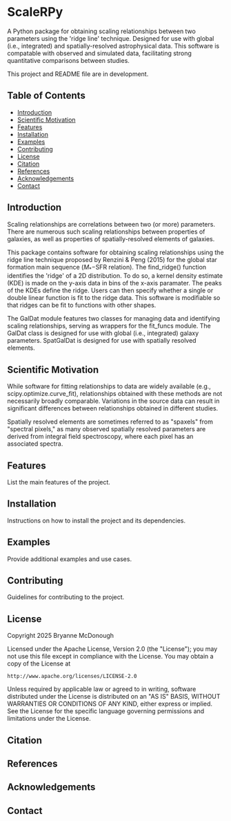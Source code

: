 # ScaleRPy

A Python package for obtaining scaling relationships between two parameters using the 'ridge line' technique. 
Designed for use with global (i.e., integrated) and spatially-resolved astrophysical data. 
This software is compatable with observed and simulated data, facilitating strong quantitative comparisons between studies.

This project and README file are in development.

## Table of Contents
- [Introduction](#introduction)
- [Scientific Motivation](#motivation)
- [Features](#features)
- [Installation](#installation)
- [Examples](#examples)
- [Contributing](#contributing)
- [License](#license)
- [Citation](#citation)
- [References](#references)
- [Acknowledgements](#acknowledgements)
- [Contact](#contact)

## Introduction
Scaling relationships are correlations between two (or more) parameters. There are numerous such scaling relationships between properties of galaxies, as well as properties of spatially-resolved elements of galaxies. 

This package contains software for obtaining scaling relationships using the ridge line technique proposed by Renzini & Peng (2015) for the global star formation main sequence ($M_* -$SFR relation). The find_ridge() function identifies the 'ridge' of a 2D distribution. To do so, a kernel density estimate (KDE) is made on the y-axis data in bins of the x-axis paramater. The peaks of the KDEs define the ridge. Users can then specify whether a single or double linear function is fit to the ridge data. This software is modifiable so that ridges can be fit to functions with other shapes. 

The GalDat module features two classes for managing data and identifying scaling relationships, serving as wrappers for the fit_funcs module. The GalDat class is designed for use with global (i.e., integrated) galaxy parameters. SpatGalDat is designed for use with spatially resolved elements. 

## Scientific Motivation
While software for fitting relationships to data are widely available (e.g., scipy.optimize.curve_fit), relationships obtained with these methods are not necessarily broadly comparable. Variations in the source data can result in significant differences between relationships obtained in different studies.

Spatially resolved elements are sometimes referred to as "spaxels" from "spectral pixels," as many observed spatially resolved parameters are derived from integral field spectroscopy, where each pixel has an associated spectra. 

## Features
List the main features of the project.

## Installation
Instructions on how to install the project and its dependencies.

## Examples
Provide additional examples and use cases.

## Contributing
Guidelines for contributing to the project.

## License
Copyright 2025 Bryanne McDonough

Licensed under the Apache License, Version 2.0 (the "License");
you may not use this file except in compliance with the License.
You may obtain a copy of the License at

    http://www.apache.org/licenses/LICENSE-2.0

Unless required by applicable law or agreed to in writing, software
distributed under the License is distributed on an "AS IS" BASIS,
WITHOUT WARRANTIES OR CONDITIONS OF ANY KIND, either express or implied.
See the License for the specific language governing permissions and
limitations under the License.

## Citation

## References

## Acknowledgements

## Contact
